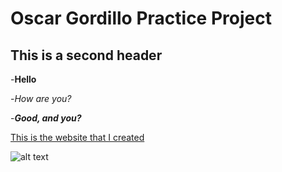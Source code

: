 # Oscar Gordillo Practice Project

## This is a second header 

-**Hello**

-_How are you?_

-**_Good, and you?_**

[This is the website that I created](http://www.bhtenniscenter.com)

![alt text](https://i.imgur.com/81qyN1y.jpg)


